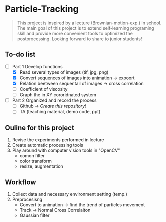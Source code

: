 # Particle-Tracking
> This project is inspired by a lecture (Brownian-motion-exp.) in school. The main goal of this project is to extend self-learning programing skill and provide more convenient tools to optimized the postprocessing. Looking forward to share to junior students! 

## To-do list
- [ ] Part 1 Develop functions 
  - [x] Read several types of images (tif, jpg, png)
  - [x] Convert sequences of images into animation -> expoort
  - [x] Relation beetween sequentail of images -> cross correlation
  - [ ] Coefficient of viscosity
  - [ ] Graph the in XY cororidnated system
  
- [ ] Part 2 Organized and record the process
  - [ ] Github -> *Create this repository!* 
  - [ ] TA (teaching material, demo code, ppt)

## Ouline for this project
1. Revise the experiments performed in lecture
2. Create automatic processing tools
3. Play around with computer vision tools in "OpenCV"
   - comon filter
   - color transform
   - resize, augmentation

## Workflow
1. Collect data and necessary environment setting (temp.)
2. Preprocesisng
   - Convert to animation -> find the trend of particles movement
   - Track -> Normal Cross Correlaiton
   - Gaussian filter
